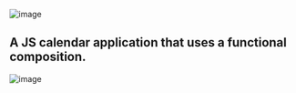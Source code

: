 ![image](https://user-images.githubusercontent.com/112722061/220637443-d8a4d996-7125-4736-96c8-8748afee4413.png)

## A JS calendar application that uses a functional composition.

![image](https://user-images.githubusercontent.com/112722061/220658334-3e0b9275-0973-4dc0-9eb9-2469e6388dae.png)
